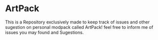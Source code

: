 # ArtPack
This is a Repository exclusively made to keep track of issues and other sugestion on personal modpack called ArtPack! feel free to inform me of issues you may found and Sugestions.

